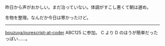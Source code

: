 昨日から声がおかしい。まだ治っていない。体調がすこし悪くて朝は遅め。

冬物を整理。なんだか今日は寒かったけど。

---

[bouzuya/purescript-at-coder][] ABC125 に参加。 C より D のほうが簡単だったっぽい……。

[bouzuya/purescript-at-coder]: https://github.com/bouzuya/purescript-at-coder
